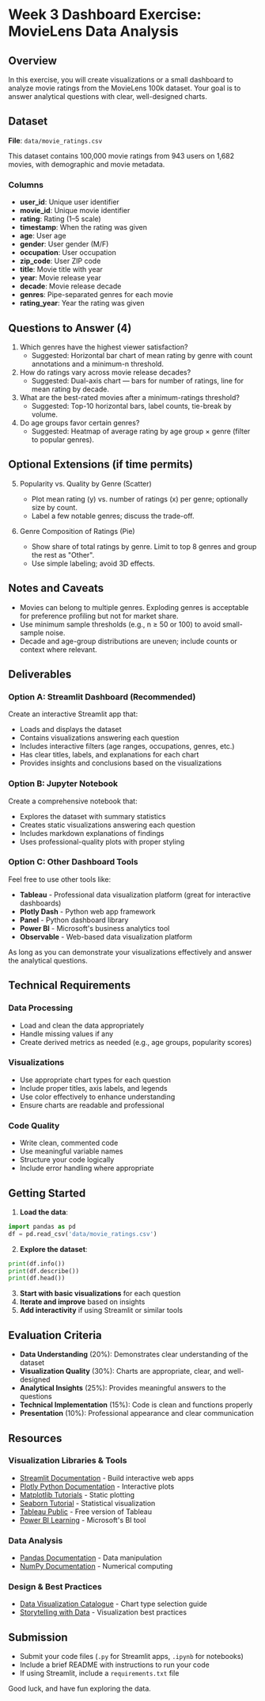 # Week 3 Dashboard Exercise: MovieLens Data Analysis

## Overview
In this exercise, you will create visualizations or a small dashboard to analyze movie ratings from the MovieLens 100k dataset. Your goal is to answer analytical questions with clear, well-designed charts.

## Dataset
**File**: `data/movie_ratings.csv`

This dataset contains 100,000 movie ratings from 943 users on 1,682 movies, with demographic and movie metadata.

### Columns
- **user_id**: Unique user identifier
- **movie_id**: Unique movie identifier
- **rating**: Rating (1–5 scale)
- **timestamp**: When the rating was given
- **age**: User age
- **gender**: User gender (M/F)
- **occupation**: User occupation
- **zip_code**: User ZIP code
- **title**: Movie title with year
- **year**: Movie release year
- **decade**: Movie release decade
- **genres**: Pipe-separated genres for each movie
- **rating_year**: Year the rating was given

## Questions to Answer (4)
1. Which genres have the highest viewer satisfaction?
   - Suggested: Horizontal bar chart of mean rating by genre with count annotations and a minimum-n threshold.
2. How do ratings vary across movie release decades?
   - Suggested: Dual-axis chart — bars for number of ratings, line for mean rating by decade.
3. What are the best-rated movies after a minimum-ratings threshold?
   - Suggested: Top-10 horizontal bars, label counts, tie-break by volume.
4. Do age groups favor certain genres?
   - Suggested: Heatmap of average rating by age group × genre (filter to popular genres).

## Optional Extensions (if time permits)
5. Popularity vs. Quality by Genre (Scatter)
   - Plot mean rating (y) vs. number of ratings (x) per genre; optionally size by count.
   - Label a few notable genres; discuss the trade-off.

6. Genre Composition of Ratings (Pie)
   - Show share of total ratings by genre. Limit to top 8 genres and group the rest as "Other".
   - Use simple labeling; avoid 3D effects.

## Notes and Caveats
- Movies can belong to multiple genres. Exploding genres is acceptable for preference profiling but not for market share.
- Use minimum sample thresholds (e.g., n ≥ 50 or 100) to avoid small-sample noise.
- Decade and age-group distributions are uneven; include counts or context where relevant.

## Deliverables

### Option A: Streamlit Dashboard (Recommended)
Create an interactive Streamlit app that:
- Loads and displays the dataset
- Contains visualizations answering each question
- Includes interactive filters (age ranges, occupations, genres, etc.)
- Has clear titles, labels, and explanations for each chart
- Provides insights and conclusions based on the visualizations

### Option B: Jupyter Notebook
Create a comprehensive notebook that:
- Explores the dataset with summary statistics
- Creates static visualizations answering each question
- Includes markdown explanations of findings
- Uses professional-quality plots with proper styling

### Option C: Other Dashboard Tools
Feel free to use other tools like:
- **Tableau** - Professional data visualization platform (great for interactive dashboards)
- **Plotly Dash** - Python web app framework
- **Panel** - Python dashboard library
- **Power BI** - Microsoft's business analytics tool
- **Observable** - Web-based data visualization platform

As long as you can demonstrate your visualizations effectively and answer the analytical questions.

## Technical Requirements

### Data Processing
- Load and clean the data appropriately
- Handle missing values if any
- Create derived metrics as needed (e.g., age groups, popularity scores)

### Visualizations
- Use appropriate chart types for each question
- Include proper titles, axis labels, and legends
- Use color effectively to enhance understanding
- Ensure charts are readable and professional

### Code Quality
- Write clean, commented code
- Use meaningful variable names
- Structure your code logically
- Include error handling where appropriate

## Getting Started

1. **Load the data**:
```python
import pandas as pd
df = pd.read_csv('data/movie_ratings.csv')
```

2. **Explore the dataset**:
```python
print(df.info())
print(df.describe())
print(df.head())
```

3. **Start with basic visualizations** for each question
4. **Iterate and improve** based on insights
5. **Add interactivity** if using Streamlit or similar tools

## Evaluation Criteria

- **Data Understanding** (20%): Demonstrates clear understanding of the dataset
- **Visualization Quality** (30%): Charts are appropriate, clear, and well-designed  
- **Analytical Insights** (25%): Provides meaningful answers to the questions
- **Technical Implementation** (15%): Code is clean and functions properly
- **Presentation** (10%): Professional appearance and clear communication

## Resources

### Visualization Libraries & Tools
- [Streamlit Documentation](https://docs.streamlit.io/) - Build interactive web apps
- [Plotly Python Documentation](https://plotly.com/python/) - Interactive plots
- [Matplotlib Tutorials](https://matplotlib.org/stable/tutorials/index.html) - Static plotting
- [Seaborn Tutorial](https://seaborn.pydata.org/tutorial.html) - Statistical visualization
- [Tableau Public](https://public.tableau.com/) - Free version of Tableau
- [Power BI Learning](https://docs.microsoft.com/en-us/power-bi/) - Microsoft's BI tool

### Data Analysis
- [Pandas Documentation](https://pandas.pydata.org/docs/) - Data manipulation
- [NumPy Documentation](https://numpy.org/doc/) - Numerical computing

### Design & Best Practices
- [Data Visualization Catalogue](https://datavizcatalogue.com/) - Chart type selection guide
- [Storytelling with Data](https://www.storytellingwithdata.com/) - Visualization best practices

## Submission
- Submit your code files (`.py` for Streamlit apps, `.ipynb` for notebooks)
- Include a brief README with instructions to run your code
- If using Streamlit, include a `requirements.txt` file

Good luck, and have fun exploring the data.

